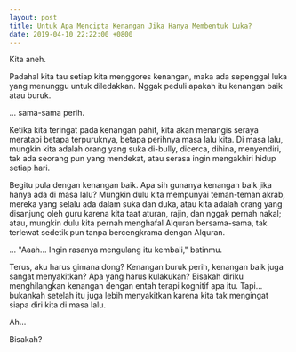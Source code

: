 ```yaml
---
layout: post
title: Untuk Apa Mencipta Kenangan Jika Hanya Membentuk Luka?
date: 2019-04-10 22:22:00 +0800
---
```


Kita aneh.

Padahal kita tau setiap kita menggores kenangan, maka ada sepenggal luka yang menunggu untuk diledakkan. Nggak peduli apakah itu kenangan baik atau buruk.

... sama-sama perih.

Ketika kita teringat pada kenangan pahit, kita akan menangis seraya meratapi betapa terpuruknya, betapa perihnya masa lalu kita. Di masa lalu, mungkin kita adalah orang yang suka di-bully, dicerca, dihina, menyendiri, tak ada seorang pun yang mendekat, atau serasa ingin mengakhiri hidup setiap hari.

Begitu pula dengan kenangan baik. Apa sih gunanya kenangan baik jika hanya ada di masa lalu? Mungkin dulu kita mempunyai teman-teman akrab, mereka yang selalu ada dalam suka dan duka, atau kita adalah orang yang disanjung oleh guru karena kita taat aturan, rajin, dan nggak pernah nakal; atau, mungkin dulu kita pernah menghafal Alquran bersama-sama, tak terlewat sedetik pun tanpa bercengkrama dengan Alquran.

... "Aaah... Ingin rasanya mengulang itu kembali," batinmu.

Terus, aku harus gimana dong? Kenangan buruk perih, kenangan baik juga sangat menyakitkan? Apa yang harus kulakukan? Bisakah diriku menghilangkan kenangan dengan entah terapi kognitif apa itu. Tapi... bukankah setelah itu juga lebih menyakitkan karena kita tak mengingat siapa diri kita di masa lalu.

Ah... 

Bisakah?